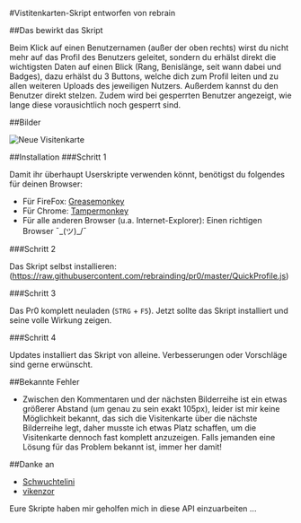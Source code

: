 #Vistitenkarten-Skript
entworfen von rebrain

##Das bewirkt das Skript

Beim Klick auf einen Benutzernamen (außer der oben rechts) wirst du nicht mehr auf das Profil des Benutzers geleitet, sondern
du erhälst direkt die wichtigsten Daten auf einen Blick (Rang, Benislänge, seit wann dabei und Badges), dazu erhälst du 3 Buttons, welche dich zum Profil leiten und zu allen weiteren Uploads des jeweiligen Nutzers. Außerdem kannst du den Benutzer
direkt stelzen. Zudem wird bei gesperrten Benutzer angezeigt, wie lange diese vorausichtlich noch gesperrt sind.

##Bilder

![Neue Visitenkarte](https://cloud.githubusercontent.com/assets/12076656/7306253/2584dc36-ea04-11e4-9966-7cd45c73ecc7.png)

##Installation
###Schritt 1

Damit ihr überhaupt Userskripte verwenden könnt, benötigst du folgendes für deinen Browser:

* Für FireFox: [Greasemonkey](https://addons.mozilla.org/de/firefox/addon/greasemonkey/) 
* Für Chrome: [Tampermonkey](https://chrome.google.com/webstore/detail/tampermonkey/dhdgffkkebhmkfjojejmpbldmpobfkfo?hl=de) 
* Für alle anderen Browser (u.a. Internet-Explorer): Einen richtigen Browser ¯\_(ツ)_/¯ 

###Schritt 2

Das Skript selbst installieren:
(https://raw.githubusercontent.com/rebrainding/pr0/master/QuickProfile.js)

###Schritt 3

Das Pr0 komplett neuladen (`STRG` + `F5`). Jetzt sollte das Skript installiert und seine volle Wirkung zeigen.

###Schritt 4

Updates installiert das Skript von alleine. Verbesserungen oder Vorschläge sind gerne erwünscht.

##Bekannte Fehler

* Zwischen den Kommentaren und der nächsten Bilderreihe ist ein etwas größerer Abstand (um genau zu sein exakt 105px),
leider ist mir keine Möglichkeit bekannt, das sich die Visitenkarte über die nächste Bilderreihe legt, daher musste
ich etwas Platz schaffen, um die Visitenkarte dennoch fast komplett anzuzeigen. Falls jemanden eine Lösung für das Problem
bekannt ist, immer her damit!

##Danke an

* [Schwuchtelini](http://pr0gramm.com/user/Schwuchtelini)
* [vikenzor](http://pr0gramm.com/user/vikenzor)

Eure Skripte haben mir geholfen mich in diese API einzuarbeiten ...
